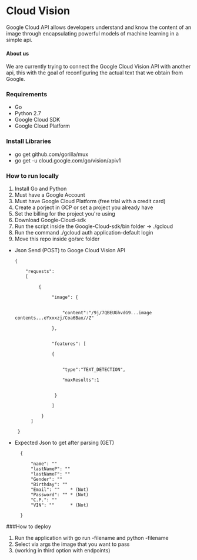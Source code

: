# Cloud Vision
Google Cloud API allows developers understand and know the content of an image through 
encapsulating powerful models of machine learning in a simple api.

#### About us

We are currently trying to connect the Google Cloud Vision API with another api, 
this with the goal of reconfiguring the actual text that we obtain from Google. 

### Requirements

* Go
* Python 2.7
* Google Cloud SDK
* Google Cloud Platform

### Install Libraries    
* go get github.com/gorilla/mux
* go get -u cloud.google.com/go/vision/apiv1


### How to run locally

1. Install Go and Python
2. Must have a Google Account
3. Must have Google Cloud Platform (free trial with a credit card)
4. Create a porject in GCP or set a project you already have
5. Set the billing for the project you're using
6. Download Google-Cloud-sdk
7. Run the script inside the Google-Cloud-sdk/bin folder -> ./gcloud
8. Run the command ./gcloud auth application-default login
9. Move this repo inside go/src folder


* Json Send (POST) to Googe Cloud Vision API

      {

          "requests": 
          [
      
               {
    
                    "image": {
    
                        
                        "content":"/9j/7QBEUGhvdG9...image contents...eYxxxzj/Coa6Bax//Z"
                   
                    },
                    
    
                    "features": [
    
                    {
    
                    
                        "type":"TEXT_DETECTION", 
                                   
                        "maxResults":1
    
                 
                     }
                
                    ]
        
                }
            ]
  
       }

* Expected Json to get after parsing (GET)

        {
        
            "name": ""
            "lastNameP": ""
            "lastNameF": ""
            "Gender": ""
            "Birthday": ""
            "Email": ""    * (Not)
            "Password": "" * (Not)
            "C.P.": ""
            "VIN": ""      * (Not)
        
        }
        
        
###How to deploy

1. Run the application with go run -filename and python -filename
2. Select via args the image that you want to pass
3. (working in third option with endpoints)